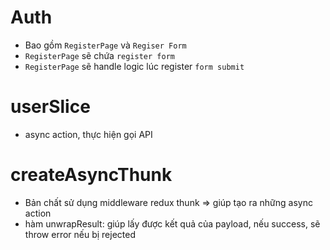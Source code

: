 # Auth

- Bao gồm `RegisterPage` và `Regiser Form`
- `RegisterPage` sẽ chứa `register form`
- `RegisterPage` sẽ handle logic lúc register `form submit`

# userSlice

- async action, thực hiện gọi API

# createAsyncThunk

- Bản chất sử dụng middleware redux thunk => giúp tạo ra những async action
- hàm unwrapResult: giúp lấy được kết quả của payload, nếu success, sẽ throw error nếu bị rejected
